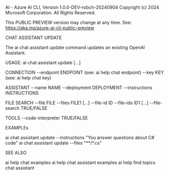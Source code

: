 AI - Azure AI CLI, Version 1.0.0-DEV-robch-20240904
Copyright (c) 2024 Microsoft Corporation. All Rights Reserved.

This PUBLIC PREVIEW version may change at any time.
See: https://aka.ms/azure-ai-cli-public-preview

CHAT ASSISTANT UPDATE

  The ai chat assistant update command updates an existing OpenAI Assistant.

USAGE: ai chat assistant update [...]

  CONNECTION
    --endpoint ENDPOINT                 (see: ai help chat endpoint)
    --key KEY                           (see: ai help chat key)

  ASSISTANT
    --name NAME
    --deployment DEPLOYMENT
    --instructions INSTRUCTIONS

  FILE SEARCH
    --file FILE
    --files FILE1 [...]
    --file-id ID
    --file-ids ID1 [...]
    --file-search TRUE/FALSE

  TOOLS
    --code-interpreter TRUE/FALSE

EXAMPLEs

  ai chat assistant update --instructions "You answer questions about C# code"
  ai chat assistant update --files "**/*.cs"

SEE ALSO

  ai help chat examples
  ai help chat assistant examples
  ai help find topics chat assistant

